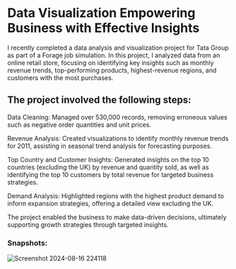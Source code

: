# Data Visualization Empowering Business with Effective Insights

I recently completed a data analysis and visualization project for Tata Group as part of a Forage job simulation. In this project, I analyzed data from an online retail store, focusing on identifying key insights such as monthly revenue trends, top-performing products, highest-revenue regions, and customers with the most purchases.

## The project involved the following steps:

Data Cleaning: Managed over 530,000 records, removing erroneous values such as negative order quantities and unit prices.

Revenue Analysis: Created visualizations to identify monthly revenue trends for 2011, assisting in seasonal trend analysis for forecasting purposes.

Top Country and Customer Insights: Generated insights on the top 10 countries (excluding the UK) by revenue and quantity sold, as well as identifying the top 10 customers by total revenue for targeted business strategies.

Demand Analysis: Highlighted regions with the highest product demand to inform expansion strategies, offering a detailed view excluding the UK.

The project enabled the business to make data-driven decisions, ultimately supporting growth strategies through targeted insights.

### Snapshots:

![Screenshot 2024-08-16 224118](https://github.com/user-attachments/assets/ccf64ca8-77f0-45ad-aa84-d6fa7bb9b3e8)



